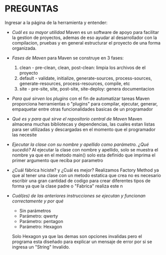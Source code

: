 # PREGUNTAS

Ingresar a la página de la herramienta y entender:

- *Cuál es su mayor utilidad*
    Maven es un software de apoyo para facilitar la gestion de proyectos, ademas de eso
    ayudar al desarrollador con la compilacion, pruebas y en general estructurar el proyecto
    de una forma organizada.
- *Fases de Maven*
    para Maven se construye en 3 fases:
    1. clean - pre-clean, clean, post-clean: limpia los archivos de el proyecto
    2. default - validate, initialize, generate-sources, process-sources, generate-resources, process-resources, compile, etc
    3. site - pre-site, site, post-site, site-deploy: genera documentacion
- *Para qué sirven los plugins*
    con el fin de automatizar tareas Maven proporciona herramientas o "plugins" para 
    compilar, ejecutar, generar, empaquetar entre otras funcionalidades basicas
    de un programador
- *Qué es y para qué sirve el repositorio central de Maven*
    Maven almacena muchas bibliotecas y dependencias, las cuales estan listas para ser
    utilizadas y descargadas en el momento que el programador las necesite
- *Ejecutar la clase con su nombre y apellido como parámetro. ¿Qué sucedió?*
    Al ejecutar la clase con nombre y apellido, solo se muestra el nombre
    ya que en el metodo main() solo esta definido que imprima el primer argumento que reciba
    por parametro
- ¿Cuál fábrica hiciste? y ¿Cuál es mejor?
    Realizamos Factory Method ya que al tener una clase con un metodo estatica que crea 
    no es necesario escribir una gran cantidad de codigo para crear diferentes tipos de forma ya que la clase padre o "Fabrica" realiza este n 

- *Cuál(es) de las anteriores instrucciones se ejecutan y funcionan correctamente y por qué*
    - Sin parámetros
    - Parámetro: qwerty
    - Parámetro: pentagon
    - Parámetro: Hexagon

    Solo Hexagon ya que las demas son opciones invalidas pero el programa esta diseñado para
    explicar un mensaje de error por si se ingresa un "String" Invalido.
